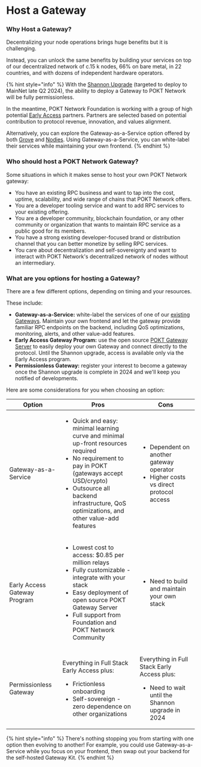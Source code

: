 # Host a Gateway

### Why Host a Gateway?

Decentralizing your node operations brings huge benefits but it is challenging.

Instead, you can unlock the same benefits by building your services on top of our decentralized network of c.15 k nodes, 66% on bare metal, in 22 countries, and with dozens of independent hardware operators.

{% hint style="info" %}
With the [Shannon Upgrade](../../pokt-protocol/shannon.md) (targeted to deploy to MainNet late Q2 2024), the ability to deploy a Gateway to POKT Network will be fully permissionless.&#x20;

In the meantime, POKT Network Foundation is working with a group of high potential [Early Access](broken-reference) partners. Partners are selected based on potential contribution to protocol revenue, innovation, and values alignment.

Alternatively, you can explore the Gateway-as-a-Service option offered by both [Grove](../../developers/use-a-gateway/grove.md) and [Nodies](../../developers/use-a-gateway/nodies.md). Using Gateway-as-a-Service, you can white-label their services while maintaining your own frontend.&#x20;
{% endhint %}

### Who should host a POKT Network Gateway?

Some situations in which it makes sense to host your own POKT Network gateway:

* You have an existing RPC business and want to tap into the cost, uptime, scalability, and wide range of chains that POKT Network offers.
* You are a developer tooling service and want to add RPC services to your existing offering.
* You are a developer community, blockchain foundation, or any other community or organization that wants to maintain RPC service as a public good for its members.
* You have a strong existing developer-focused brand or distribution channel that you can better monetize by selling RPC services.
* You care about decentralization and self-sovereignty and want to interact with POKT Network's decentralized network of nodes without an intermediary.

### What are you options for hosting a Gateway?

There are a few different options, depending on timing and your resources.

These include:

* **Gateway-as-a-Service:** white-label the services of one of our [existing Gateways](../../developers/use-a-gateway/). Maintain your own frontend and let the gateway provide familiar RPC endpoints on the backend, including QoS optimizations, monitoring, alerts, and other value-add features.&#x20;
* **Early Access Gateway Program:** use the open source [POKT Gateway Server](gateway-server.md) to easily deploy your own Gateway and connect directly to the protocol. Until the Shannon upgrade, access is available only via the Early Access program.
* **Permissionless Gateway:** register your interest to become a gateway once the Shannon upgrade is complete in 2024 and we'll keep you notified of developments.

Here are some considerations for you when choosing an option:

| Option                       | Pros                                                                                                                                                                                                                                                               | Cons                                                                                                               |
| ---------------------------- | ------------------------------------------------------------------------------------------------------------------------------------------------------------------------------------------------------------------------------------------------------------------ | ------------------------------------------------------------------------------------------------------------------ |
| Gateway-as-a-Service         | <ul><li>Quick and easy: minimal learning curve and minimal up-front resources required</li><li>No requirement to pay in POKT (gateways accept USD/crypto)</li><li>Outsource all backend infrastructure,  QoS optimizations, and other value-add features</li></ul> | <ul><li>Dependent on another gateway operator</li><li>Higher costs vs direct protocol access</li></ul>             |
| Early Access Gateway Program | <ul><li>Lowest cost to access: $0.85 per million relays</li><li>Fully customizable - integrate with your stack</li><li>Easy deployment of  open source POKT Gateway Server</li><li>Full support from Foundation and POKT Network Community</li></ul>               | <ul><li>Need to build and maintain your own stack</li></ul>                                                        |
| Permissionless Gateway       | <p>Everything in Full Stack Early Access plus:</p><ul><li>Frictionless onboarding</li><li>Self-sovereign - zero dependence on other organizations</li></ul>                                                                                                        | <p>Everything in Full Stack Early Access plus:</p><ul><li>Need to wait until the Shannon upgrade in 2024</li></ul> |

{% hint style="info" %}
There's nothing stopping you from starting with one option then evolving to another! For example, you could use Gateway-as-a-Service while you focus on your frontend, then swap out your backend for the self-hosted Gateway Kit.
{% endhint %}
